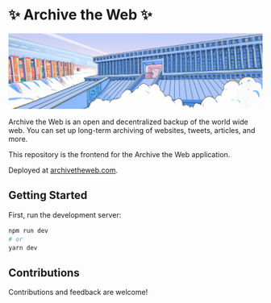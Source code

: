 # :sparkles: Archive the Web :sparkles:

![](https://github.com/archivetheweb/.github/blob/main/profile/library.png?raw=true)

Archive the Web is an open and decentralized backup of the world wide web. You can set up long-term archiving of websites, tweets, articles, and more.

This repository is the frontend for the Archive the Web application.

Deployed at [archivetheweb.com](https://archivetheweb.com/).

## Getting Started

First, run the development server:

```bash
npm run dev
# or
yarn dev
```

## Contributions

Contributions and feedback are welcome!

